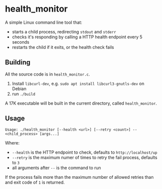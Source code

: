 # health_monitor

A simple Linux command line tool that:
* starts a child process, redirecting `stdout` and `stderr`
* checks it's responding by calling a HTTP health endpoint every 5 seconds
* restarts the child if it exits, or the health check fails

## Building

All the source code is in `health_monitor.c`.

1. Install `libcurl-dev`, e.g. `sudo apt install libcurl3-gnutls-dev` on Debian
2. run `./build`

A 17K executable will be built in the current directory, called `health_monitor`.

## Usage

```
Usage: ./health_monitor [--health <url>] [--retry <count>] -- <child_process> [args...]
```

Where:
* `--health` is the HTTP endpoint to check, defaults to `http://localhost/up`
* `--retry` is the maximum numer of times to retry the fail process, defaults to `3`
* all arguments after `--` is the command to run

If the process fails more than the maximum number of allowed retries than and exit code of `1` is returned.